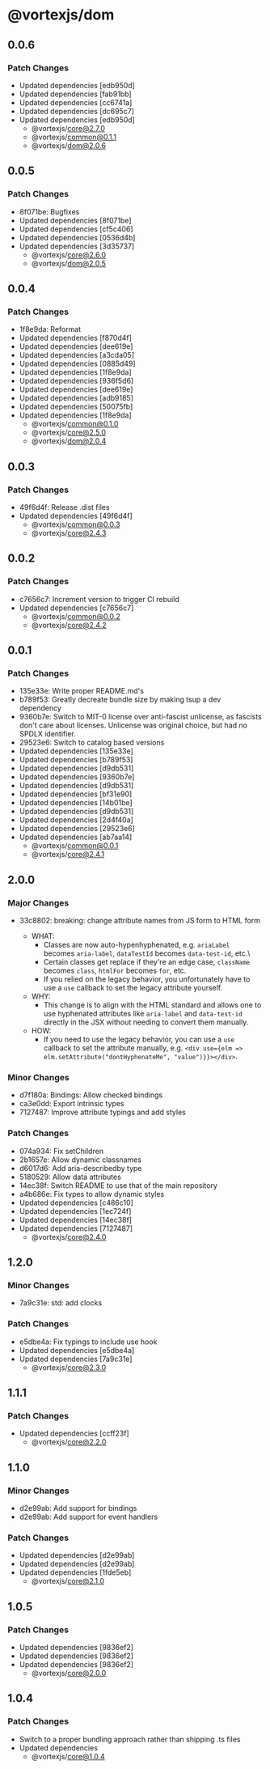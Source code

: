 # @vortexjs/dom

## 0.0.6

### Patch Changes

- Updated dependencies [edb950d]
- Updated dependencies [fab91bb]
- Updated dependencies [cc6741a]
- Updated dependencies [dc695c7]
- Updated dependencies [edb950d]
  - @vortexjs/core@2.7.0
  - @vortexjs/common@0.1.1
  - @vortexjs/dom@2.0.6

## 0.0.5

### Patch Changes

- 8f071be: Bugfixes
- Updated dependencies [8f071be]
- Updated dependencies [cf5c406]
- Updated dependencies [0536d4b]
- Updated dependencies [3d35737]
  - @vortexjs/core@2.6.0
  - @vortexjs/dom@2.0.5

## 0.0.4

### Patch Changes

- 1f8e9da: Reformat
- Updated dependencies [f870d4f]
- Updated dependencies [dee619e]
- Updated dependencies [a3cda05]
- Updated dependencies [0885d49]
- Updated dependencies [1f8e9da]
- Updated dependencies [936f5d6]
- Updated dependencies [dee619e]
- Updated dependencies [adb9185]
- Updated dependencies [50075fb]
- Updated dependencies [1f8e9da]
  - @vortexjs/common@0.1.0
  - @vortexjs/core@2.5.0
  - @vortexjs/dom@2.0.4

## 0.0.3

### Patch Changes

- 49f6d4f: Release .dist files
- Updated dependencies [49f6d4f]
  - @vortexjs/common@0.0.3
  - @vortexjs/core@2.4.3

## 0.0.2

### Patch Changes

- c7656c7: Increment version to trigger CI rebuild
- Updated dependencies [c7656c7]
  - @vortexjs/common@0.0.2
  - @vortexjs/core@2.4.2

## 0.0.1

### Patch Changes

- 135e33e: Write proper README.md's
- b789f53: Greatly decreate bundle size by making tsup a dev dependency
- 9360b7e: Switch to MIT-0 license over anti-fascist unlicense, as fascists don't care about licenses. Unlicense was original choice, but had no SPDLX identifier.
- 29523e6: Switch to catalog based versions
- Updated dependencies [135e33e]
- Updated dependencies [b789f53]
- Updated dependencies [d9db531]
- Updated dependencies [9360b7e]
- Updated dependencies [d9db531]
- Updated dependencies [bf31e90]
- Updated dependencies [14b01be]
- Updated dependencies [d9db531]
- Updated dependencies [2d4f40a]
- Updated dependencies [29523e6]
- Updated dependencies [ab7aa14]
  - @vortexjs/common@0.0.1
  - @vortexjs/core@2.4.1

## 2.0.0

### Major Changes

- 33c8802: breaking: change attribute names from JS form to HTML form

  - WHAT:
    - Classes are now auto-hypenhyphenated, e.g. `ariaLabel` becomes `aria-label`, `dataTestId` becomes `data-test-id`, etc.\
    - Certain classes get replace if they're an edge case, `className` becomes `class`, `htmlFor` becomes `for`, etc.
    - If you relied on the legacy behavior, you unfortunately have to use a `use` callback to set the legacy attribute yourself.
  - WHY:
    - This change is to align with the HTML standard and allows one to use hyphenated attributes like `aria-label` and `data-test-id` directly in the JSX without needing to convert them manually.
  - HOW:
    - If you need to use the legacy behavior, you can use a `use` callback to set the attribute manually, e.g. `<div use={elm => elm.setAttribute("dontHyphenateMe", "value")}}></div>`.

### Minor Changes

- d7f180a: Bindings: Allow checked bindings
- ca3e0dd: Export intrinsic types
- 7127487: Improve attribute typings and add styles

### Patch Changes

- 074a934: Fix setChildren
- 2b1657e: Allow dynamic classnames
- d6017d6: Add aria-describedby type
- 5180529: Allow data attributes
- 14ec38f: Switch README to use that of the main repository
- a4b686e: Fix types to allow dynamic styles
- Updated dependencies [c486c10]
- Updated dependencies [1ec724f]
- Updated dependencies [14ec38f]
- Updated dependencies [7127487]
  - @vortexjs/core@2.4.0

## 1.2.0

### Minor Changes

- 7a9c31e: std: add clocks

### Patch Changes

- e5dbe4a: Fix typings to include use hook
- Updated dependencies [e5dbe4a]
- Updated dependencies [7a9c31e]
  - @vortexjs/core@2.3.0

## 1.1.1

### Patch Changes

- Updated dependencies [ccff23f]
  - @vortexjs/core@2.2.0

## 1.1.0

### Minor Changes

- d2e99ab: Add support for bindings
- d2e99ab: Add support for event handlers

### Patch Changes

- Updated dependencies [d2e99ab]
- Updated dependencies [d2e99ab]
- Updated dependencies [1fde5eb]
  - @vortexjs/core@2.1.0

## 1.0.5

### Patch Changes

- Updated dependencies [9836ef2]
- Updated dependencies [9836ef2]
- Updated dependencies [9836ef2]
  - @vortexjs/core@2.0.0

## 1.0.4

### Patch Changes

- Switch to a proper bundling approach rather than shipping .ts files
- Updated dependencies
  - @vortexjs/core@1.0.4

